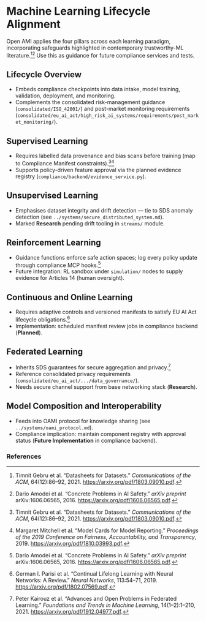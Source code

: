 # Machine Learning Lifecycle Alignment

Open AMI applies the four pillars across each learning paradigm, incorporating safeguards highlighted in contemporary trustworthy-ML literature.[^datasheets][^concrete] Use this as guidance for future compliance services and tests.

## Lifecycle Overview

- Embeds compliance checkpoints into data intake, model training, validation, deployment, and monitoring.
- Complements the consolidated risk-management guidance (`consolidated/ISO_42001/`) and post-market monitoring requirements (`consolidated/eu_ai_act/high_risk_ai_systems/requirements/post_market_monitoring/`).

## Supervised Learning

- Requires labelled data provenance and bias scans before training (map to Compliance Manifest constraints).[^datasheets][^model-cards]
- Supports policy-driven feature approval via the planned evidence registry (`compliance/backend/evidence_service.py`).

## Unsupervised Learning

- Emphasises dataset integrity and drift detection — tie to SDS anomaly detection (see `../systems/secure_distributed_system.md`).
- Marked **Research** pending drift tooling in `streams/` module.

## Reinforcement Learning

- Guidance functions enforce safe action spaces; log every policy update through compliance MCP hooks.[^concrete]
- Future integration: RL sandbox under `simulation/` nodes to supply evidence for Articles 14 (human oversight).

## Continuous and Online Learning

- Requires adaptive controls and versioned manifests to satisfy EU AI Act lifecycle obligations.[^continual]
- Implementation: scheduled manifest review jobs in compliance backend (**Planned**).

## Federated Learning

- Inherits SDS guarantees for secure aggregation and privacy.[^federated]
- Reference consolidated privacy requirements (`consolidated/eu_ai_act/.../data_governance/`).
- Needs secure channel support from base networking stack (**Research**).

## Model Composition and Interoperability

- Feeds into OAMI protocol for knowledge sharing (see `../systems/oami_protocol.md`).
- Compliance implication: maintain component registry with approval status (**Future Implementation** in compliance backend).

### References

[^datasheets]: Timnit Gebru et al. “Datasheets for Datasets.” *Communications of the ACM*, 64(12):86–92, 2021. https://arxiv.org/pdf/1803.09010.pdf.

[^model-cards]: Margaret Mitchell et al. “Model Cards for Model Reporting.” *Proceedings of the 2019 Conference on Fairness, Accountability, and Transparency*, 2019. https://arxiv.org/pdf/1810.03993.pdf.

[^concrete]: Dario Amodei et al. “Concrete Problems in AI Safety.” *arXiv preprint* arXiv:1606.06565, 2016. https://arxiv.org/pdf/1606.06565.pdf.

[^continual]: German I. Parisi et al. “Continual Lifelong Learning with Neural Networks: A Review.” *Neural Networks*, 113:54–71, 2019. https://arxiv.org/pdf/1802.07569.pdf.

[^federated]: Peter Kairouz et al. “Advances and Open Problems in Federated Learning.” *Foundations and Trends in Machine Learning*, 14(1–2):1–210, 2021. https://arxiv.org/pdf/1912.04977.pdf.
